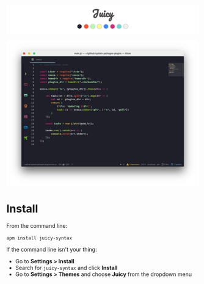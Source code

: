 
![](https://raw.githubusercontent.com/EliverLara/juicy-syntax/master/images/logo.png)

![](https://raw.githubusercontent.com/EliverLara/juicy-syntax/master/images/juicy.png)

# Install

From the command line:

`apm install juicy-syntax`

If the command line isn't your thing:

- Go to **Settings > Install**
- Search for `juicy-syntax` and click **Install**
- Go to **Settings > Themes** and choose **Juicy** from the dropdown menu
